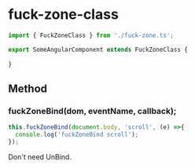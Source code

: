 # fuck-zone-class
```ts
import { FuckZoneClass } from './fuck-zone.ts';

export SomeAngularComponent extends FuckZoneClass {
  
}
```
## Method
### fuckZoneBind(dom, eventName, callback);
```ts
this.fuckZoneBind(document.body, 'scroll', (e) =>{
  console.log('fuckZoneBind scroll');
});
```
Don't need UnBind. 

